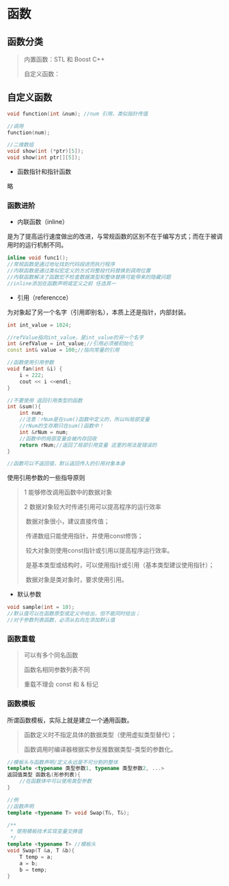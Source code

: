 # 函数



## 函数分类

> 内置函数：STL 和 Boost C++
>
> 自定义函数：



## 自定义函数



```c++
void function(int &num); //num 引用，类似指针传值

//调用
function(num);

//二维数组
void show(int (*ptr)[5]);
void show(int ptr[][5]);
```



* 函数指针和指针函数

略



### 函数进阶

* 内联函数（inline）

是为了提高运行速度做出的改进，与常规函数的区别不在于编写方式；而在于被调用时的运行机制不同。

```c++
inline void func1();
//常规函数是通过地址找到代码段进而执行程序
//内联函数是通过类似宏定义的方式将整段代码替换到调用位置
//内联函数解决了函数宏不检查数据类型和整体替换可能带来的隐藏问题
//inline添加在函数声明或定义之前 任选其一
```

* 引用（referencce）

为对象起了另一个名字（引用即别名），本质上还是指针，内部封装。

```c++
int int_value = 1024;

//refValue指向int_value，是int_value的另一个名字
int &refValue = int_value;//引用必须被初始化
const int& value = 100;//指向常量的引用

//函数使用引用参数
void fan(int &i) {
    i = 222;
    cout << i <<endl;
}

//不要使用 返回引用类型的函数
int &sum(){
    int num;
    //注意：rNum是在sum()函数中定义的，所以叫局部变量
    //rNum的生存期只在sum()函数中！
    int &rNum = num;
    //函数中的局部变量会被内存回收
    return rNum;//返回了局部引用变量 这里的用法是错误的
}

//函数可以不返回值，默认返回传入的引用对象本身
```

使用引用参数的一些指导原则

> 1 能够修改调用函数中的数据对象
>
> 2 数据对象较大时传递引用可以提高程序的运行效率
>
> ​		数据对象很小，建议直接传值；
>
> ​		传递数组只能使用指针，并使用const修饰；
>
> ​		较大对象则使用const指针或引用以提高程序运行效率。
>
> ​		是基本类型或结构时，可以使用指针或引用（基本类型建议使用指针）；
>
> ​		数据对象是类对象时，要求使用引用。

* 默认参数

```c++
void sample(int = 10);
//默认值可以在函数原型或定义中给出，但不能同时给出；
//对于参数列表函数，必须从右向左添加默认值
```



### 函数重载

> 可以有多个同名函数
>
> 函数名相同参数列表不同
>
> 重载不理会 const 和 & 标记



### 函数模板

所谓函数模板，实际上就是建立一个通用函数。

> 函数定义时不指定具体的数据类型（使用虚拟类型替代）；
>
> 函数调用时编译器根据实参反推数据类型-类型的参数化。

```c++
//模板头与函数声明/定义永远是不可分割的整体
template <typename 类型参数1, typename 类型参数2, ...>
返回值类型 函数名(形参列表){
    //在函数体中可以使用类型参数
}

//例
//函数声明
template <typename T> void Swap(T&, T&);

/**
 * 使用模板技术实现变量交换值
 */
template <typename T> //模板头
void Swap(T &a, T &b){
    T temp = a;
    a = b;
    b = temp;
}

```



